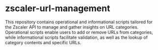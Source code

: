 # zscaler-url-management
This repository contains operational and informational scripts tailored for the Zscaler API to manage and gather insights on URL categories. Operational scripts enable users to add or remove URLs from categories, while informational scripts facilitate validation, as well as the lookup of category contents and specific URLs.
